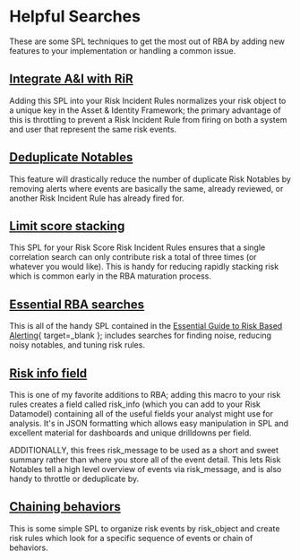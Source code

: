 # Helpful Searches

These are some SPL techniques to get the most out of RBA by adding new features to your implementation or handling a common issue.

## [Integrate A&I with RiR](./asset_and_identity_rir_logic.md)

Adding this SPL into your Risk Incident Rules normalizes your risk object to a unique key in the Asset & Identity Framework; the primary advantage of this is throttling to prevent a Risk Incident Rule from firing on both a system and user that represent the same risk events.

## [Deduplicate Notables](./deduplicate_notables.md)

This feature will drastically reduce the number of duplicate Risk Notables by removing alerts where events are basically the same, already reviewed, or another Risk Incident Rule has already fired for.

## [Limit score stacking](./limit_risk_rule_score_stacking.md)

This SPL for your Risk Score Risk Incident Rules ensures that a single correlation search can only contribute risk a total of three times (or whatever you would like). This is handy for reducing rapidly stacking risk which is common early in the RBA maturation process.

## [Essential RBA searches](./risk_guide_searches.md)

This is all of the handy SPL contained in the [Essential Guide to Risk Based Alerting](https://www.splunk.com/en_us/resources/the-essential-guide-to-risk-based-alerting.html){ target=_blank }; includes searches for finding noise, reducing noisy notables, and tuning risk rules.

## [Risk info field](./risk_info_event_detail.md)

This is one of my favorite additions to RBA; adding this macro to your risk rules creates a field called risk_info (which you can add to your Risk Datamodel) containing all of the useful fields your analyst might use for analysis. It's in JSON formatting which allows easy manipulation in SPL and excellent material for dashboards and unique drilldowns per field.

ADDITIONALLY, this frees risk_message to be used as a short and sweet summary rather than where you store all of the event detail. This lets Risk Notables tell a high level overview of events via risk_message, and is also handy to throttle or deduplicate by.

## [Chaining behaviors](./this_then_that_alerts.md)

This is some simple SPL to organize risk events by risk_object and create risk rules which look for a specific sequence of events or chain of behaviors.
